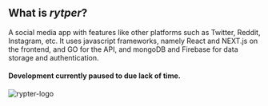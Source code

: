 
## What is <i>rytper</i>?
A social media app with features like other platforms such as Twitter, Reddit, Instagram, etc. It uses javascript frameworks, namely React and NEXT.js on the frontend, and GO for the API, and mongoDB and Firebase for data storage and authentication.

#### Development currently paused to due lack of time. 
![rypter-logo](https://user-images.githubusercontent.com/69627509/201499374-94a1b1a6-f7d3-4f78-b453-b4b06f7bdee0.png)
